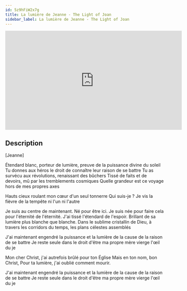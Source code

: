 ```yaml
---
id: 5z9hFiW2x7g
title: La lumière de Jeanne - The Light of Joan
sidebar_label: La lumière de Jeanne - The Light of Joan
---
```


<iframe
  width="560"
  height="315"
  src="https://www.youtube.com/embed/5z9hFiW2x7g"
  title="YouTube video player"
  frameborder="0"
  allow="accelerometer; autoplay; clipboard-write; encrypted-media; gyroscope; picture-in-picture; web-share"
  referrerpolicy="strict-origin-when-cross-origin"
  allowfullscreen
></iframe>

## Description

[Jeanne]

Étendard blanc, porteur de lumière, preuve de la puissance divine du soleil
Tu donnes aux héros le droit de connaître leur raison de se battre
Tu as survécu aux révolutions, renaissant des bûchers
Tissé de faits et de devoirs, mû par les tremblements cosmiques
Quelle grandeur est ce voyage hors de mes propres axes

Hauts cieux roulant mon cœur d'un seul tonnerre
Qui suis-je ? Je vis la fièvre de la tempête ni l'un ni l'autre

Je suis au centre de maintenant. Né pour être ici.
Je suis née pour faire cela pour l'éternité de l'éternité.
J'ai tissé l'étendard de l'espoir. Brillant de sa lumière plus blanche que blanche.
Dans le sublime cristallin de Dieu, à travers les corridors du temps, les plans célestes assemblés


J'ai maintenant engendré la puissance et la lumière de la cause de la raison de se battre
Je reste seule dans le droit d'être ma propre mère vierge
l'œil du je


Mon cher Christ, j'ai autrefois brûlé pour ton Église
Mais en ton nom, bon Christ,
Pour ta lumière, j'ai oublié comment mourir.


J'ai maintenant engendré la puissance et la lumière de la cause de la raison de se battre
Je reste seule dans le droit d'être ma propre mère vierge
l'œil du je
